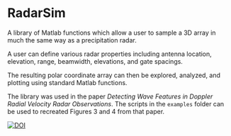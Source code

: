 # RadarSim
A library of Matlab functions which allow a user to sample a 3D array in much the same way as a precipitation radar.

A user can define various radar properties including antenna location, elevation, range, beamwidth, elevations, and gate spacings.

The resulting polar coordinate array can then be explored, analyzed, and plotting using standard Matlab functions.

The library was used in the paper *Detecting Wave Features in Doppler Radial Velocity Radar Observations*. The scripts in the `examples` folder can be used to recreated Figures 3 and 4 from that paper.

[![DOI](https://zenodo.org/badge/359557723.svg)](https://zenodo.org/badge/latestdoi/359557723)
